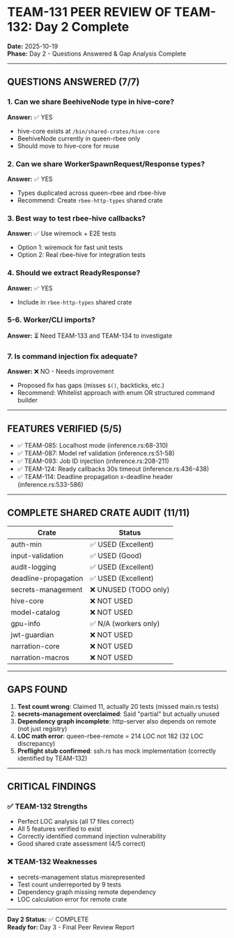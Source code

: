 # TEAM-131 PEER REVIEW OF TEAM-132: Day 2 Complete

**Date:** 2025-10-19  
**Phase:** Day 2 - Questions Answered & Gap Analysis Complete

---

## QUESTIONS ANSWERED (7/7)

### 1. Can we share BeehiveNode type in hive-core?
**Answer:** ✅ YES
- hive-core exists at `/bin/shared-crates/hive-core`
- BeehiveNode currently in queen-rbee only
- Should move to hive-core for reuse

### 2. Can we share WorkerSpawnRequest/Response types?
**Answer:** ✅ YES  
- Types duplicated across queen-rbee and rbee-hive
- Recommend: Create `rbee-http-types` shared crate

### 3. Best way to test rbee-hive callbacks?
**Answer:** ✅ Use wiremock + E2E tests
- Option 1: wiremock for fast unit tests
- Option 2: Real rbee-hive for integration tests

### 4. Should we extract ReadyResponse?
**Answer:** ✅ YES
- Include in `rbee-http-types` shared crate

### 5-6. Worker/CLI imports?
**Answer:** ⏳ Need TEAM-133 and TEAM-134 to investigate

### 7. Is command injection fix adequate?
**Answer:** ❌ NO - Needs improvement
- Proposed fix has gaps (misses `$()`, backticks, etc.)
- Recommend: Whitelist approach with enum OR structured command builder

---

## FEATURES VERIFIED (5/5)

- ✅ TEAM-085: Localhost mode (inference.rs:68-310)
- ✅ TEAM-087: Model ref validation (inference.rs:51-58)
- ✅ TEAM-093: Job ID injection (inference.rs:208-211)
- ✅ TEAM-124: Ready callbacks 30s timeout (inference.rs:436-438)
- ✅ TEAM-114: Deadline propagation x-deadline header (inference.rs:533-586)

---

## COMPLETE SHARED CRATE AUDIT (11/11)

| Crate | Status |
|-------|--------|
| auth-min | ✅ USED (Excellent) |
| input-validation | ✅ USED (Good) |
| audit-logging | ✅ USED (Excellent) |
| deadline-propagation | ✅ USED (Excellent) |
| secrets-management | ❌ UNUSED (TODO only) |
| hive-core | ❌ NOT USED |
| model-catalog | ❌ NOT USED |
| gpu-info | ✅ N/A (workers only) |
| jwt-guardian | ❌ NOT USED |
| narration-core | ❌ NOT USED |
| narration-macros | ❌ NOT USED |

---

## GAPS FOUND

1. **Test count wrong**: Claimed 11, actually 20 tests (missed main.rs tests)
2. **secrets-management overclaimed**: Said "partial" but actually unused
3. **Dependency graph incomplete**: http-server also depends on remote (not just registry)
4. **LOC math error**: queen-rbee-remote = 214 LOC not 182 (32 LOC discrepancy)
5. **Preflight stub confirmed**: ssh.rs has mock implementation (correctly identified by TEAM-132)

---

## CRITICAL FINDINGS

### ✅ TEAM-132 Strengths
- Perfect LOC analysis (all 17 files correct)
- All 5 features verified to exist
- Correctly identified command injection vulnerability
- Good shared crate assessment (4/5 correct)

### ❌ TEAM-132 Weaknesses
- secrets-management status misrepresented
- Test count underreported by 9 tests
- Dependency graph missing remote dependency
- LOC calculation error for remote crate

---

**Day 2 Status:** ✅ COMPLETE  
**Ready for:** Day 3 - Final Peer Review Report
